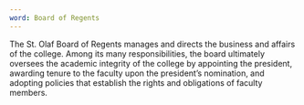 ```yaml
---
word: Board of Regents
---
```


The St. Olaf Board of Regents manages and directs the business and affairs of the college. Among its many responsibilities, the board ultimately oversees the academic integrity of the college by appointing the president, awarding tenure to the faculty upon the president’s nomination, and adopting policies that establish the rights and obligations of faculty members.
